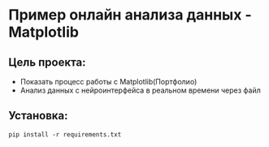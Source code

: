 # Пример онлайн анализа данных - Matplotlib
## Цель проекта:
* Показать процесс работы с Matplotlib(Портфолио)
* Анализ данных с нейроинтерфейса в реальном времени через файл

## Установка:
```console
pip install -r requirements.txt
```